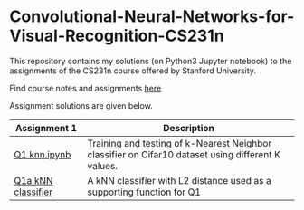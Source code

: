 # Convolutional-Neural-Networks-for-Visual-Recognition-CS231n
This repository contains my solutions (on Python3 Jupyter notebook) to the assignments of the CS231n course offered by Stanford University.

Find course notes and assignments [here](http://cs231n.github.io/)

Assignment solutions are given below.

| **Assignment 1** | **Description** |
| ------------- | ------------- |
| [Q1 knn.ipynb](https://github.com/RuchikaVermaVaid/Convolutional-Neural-Networks-for-Visual-Recognition-CS231n-/blob/master/Assignment1/knn.ipynb) | Training and testing of k-Nearest Neighbor classifier on Cifar10 dataset using different K values. |
|[Q1a kNN classifier](https://github.com/RuchikaVermaVaid/Convolutional-Neural-Networks-for-Visual-Recognition-CS231n-/blob/master/Assignment1/cs231n/classifiers/k_nearest_neighbor.py)| A kNN classifier with L2 distance used as a supporting function for Q1|

